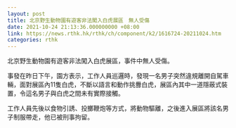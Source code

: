 ```yaml
---
layout: post
title: 北京野生動物園有遊客非法闖入白虎展區　無人受傷
date: 2021-10-24 21:13:36.000000000 +08:00
link: https://news.rthk.hk/rthk/ch/component/k2/1616724-20211024.htm
categories: rthk
---
```


北京野生動物園有遊客非法闖入白虎展區，事件中無人受傷。

事發在昨日下午，園方表示，工作人員巡邏時，發現一名男子突然違規離開自駕車輛，面對展區內11隻白虎，不斷以語言和動作挑釁白虎，展區內其中一道隱蔽式裝置，令這名男子與白虎之間未有實際接觸。

工作人員先後以食物引誘、投擲鞭炮等方式，將動物驅離，之後進入展區將該名男子制服帶走，他已被刑事拘留。
